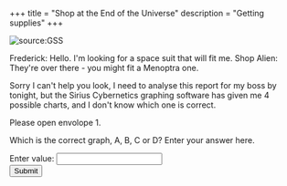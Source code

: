 +++
title = "Shop at the End of the Universe"
description = "Getting supplies"
+++

![source:GSS](./../../images/Site/Escape-Room/shop.png)

Frederick: Hello. I'm looking for a space suit that will fit me.
Shop Alien: They're over there - you might fit a Menoptra one.

Sorry I can't help you look, I need to analyse this report for my boss by tonight, but the Sirius Cybernetics graphing software has given me 4 possible charts, and I don't know which one is correct.

Please open envolope 1.

Which is the correct graph, A, B, C or D? 
Enter your answer here.
<html>
	<form id="myForm">
				<label for="myInput">Enter value:</label>
				<input type="text" id="myInput" name="userInput" required>
				<br>
				<button type="submit" class="btn">Submit</button>
				<p id="errorMessage" style="display: none; color: red;"></p>
	</form>
</html>

